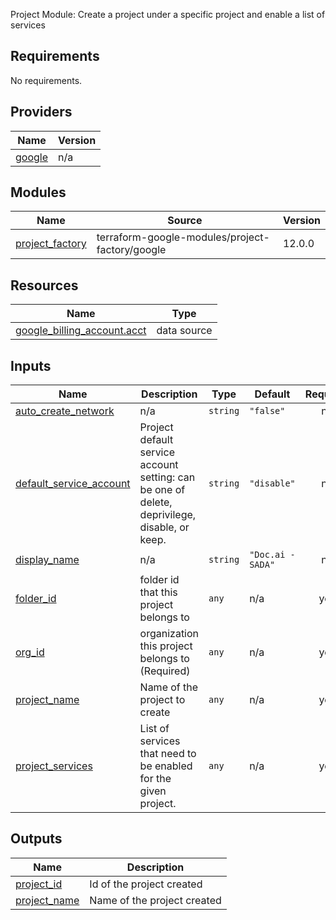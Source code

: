 Project Module: Create a project under a specific project and enable a list of services

## Requirements

No requirements.

## Providers

| Name | Version |
|------|---------|
| <a name="provider_google"></a> [google](#provider\_google) | n/a |

## Modules

| Name | Source | Version |
|------|--------|---------|
| <a name="module_project_factory"></a> [project\_factory](#module\_project\_factory) | terraform-google-modules/project-factory/google | 12.0.0 |

## Resources

| Name | Type |
|------|------|
| [google_billing_account.acct](https://registry.terraform.io/providers/hashicorp/google/latest/docs/data-sources/billing_account) | data source |

## Inputs

| Name | Description | Type | Default | Required |
|------|-------------|------|---------|:--------:|
| <a name="input_auto_create_network"></a> [auto\_create\_network](#input\_auto\_create\_network) | n/a | `string` | `"false"` | no |
| <a name="input_default_service_account"></a> [default\_service\_account](#input\_default\_service\_account) | Project default service account setting: can be one of delete, deprivilege, disable, or keep. | `string` | `"disable"` | no |
| <a name="input_display_name"></a> [display\_name](#input\_display\_name) | n/a | `string` | `"Doc.ai - SADA"` | no |
| <a name="input_folder_id"></a> [folder\_id](#input\_folder\_id) | folder id that this project belongs to | `any` | n/a | yes |
| <a name="input_org_id"></a> [org\_id](#input\_org\_id) | organization this project belongs to (Required) | `any` | n/a | yes |
| <a name="input_project_name"></a> [project\_name](#input\_project\_name) | Name of the project to create | `any` | n/a | yes |
| <a name="input_project_services"></a> [project\_services](#input\_project\_services) | List of services that need to be enabled for the given project. | `any` | n/a | yes |

## Outputs

| Name | Description |
|------|-------------|
| <a name="output_project_id"></a> [project\_id](#output\_project\_id) | Id of the project created |
| <a name="output_project_name"></a> [project\_name](#output\_project\_name) | Name of the project created |
